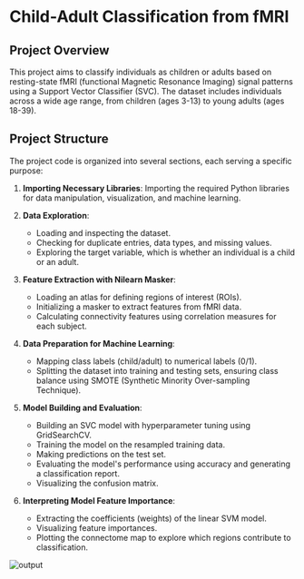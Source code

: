 # Child-Adult Classification from fMRI 

## Project Overview

This project aims to classify individuals as children or adults based on resting-state fMRI (functional Magnetic Resonance Imaging) signal patterns using a Support Vector Classifier (SVC). The dataset includes individuals across a wide age range, from children (ages 3-13) to young adults (ages 18-39).

## Project Structure

The project code is organized into several sections, each serving a specific purpose:

1. **Importing Necessary Libraries**: Importing the required Python libraries for data manipulation, visualization, and machine learning.

2. **Data Exploration**:
   - Loading and inspecting the dataset.
   - Checking for duplicate entries, data types, and missing values.
   - Exploring the target variable, which is whether an individual is a child or an adult.

3. **Feature Extraction with Nilearn Masker**:
   - Loading an atlas for defining regions of interest (ROIs).
   - Initializing a masker to extract features from fMRI data.
   - Calculating connectivity features using correlation measures for each subject.

4. **Data Preparation for Machine Learning**:
   - Mapping class labels (child/adult) to numerical labels (0/1).
   - Splitting the dataset into training and testing sets, ensuring class balance using SMOTE (Synthetic Minority Over-sampling Technique).

5. **Model Building and Evaluation**:
   - Building an SVC model with hyperparameter tuning using GridSearchCV.
   - Training the model on the resampled training data.
   - Making predictions on the test set.
   - Evaluating the model's performance using accuracy and generating a classification report.
   - Visualizing the confusion matrix.

6. **Interpreting Model Feature Importance**:
   - Extracting the coefficients (weights) of the linear SVM model.
   - Visualizing feature importances.
   - Plotting the connectome map to explore which regions contribute to classification.

![output](https://github.com/lacomaofficial/Child-Adult-Classification-from-fMRI/assets/132283879/2a0534eb-3025-4057-bec6-c72cd235d975)

